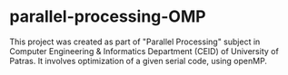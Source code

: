 # parallel-processing-OMP
This project was created as part of "Parallel Processing" subject in Computer Engineering &amp; Informatics Department (CEID) of University of Patras. It involves optimization of a given serial code, using openMP.
